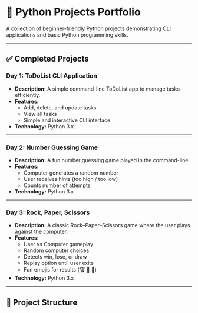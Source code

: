 # 🐍 Python Projects Portfolio

A collection of beginner-friendly Python projects demonstrating CLI applications and basic Python programming skills.

---

## ✅ Completed Projects

### **Day 1: ToDoList CLI Application**
- **Description:** A simple command-line ToDoList app to manage tasks efficiently.
- **Features:**
  - Add, delete, and update tasks
  - View all tasks
  - Simple and interactive CLI interface
- **Technology:** Python 3.x

---

### **Day 2: Number Guessing Game**
- **Description:** A fun number guessing game played in the command-line.
- **Features:**
  - Computer generates a random number
  - User receives hints (too high / too low)
  - Counts number of attempts
- **Technology:** Python 3.x

---

### **Day 3: Rock, Paper, Scissors**
- **Description:** A classic Rock–Paper–Scissors game where the user plays against the computer.
- **Features:**
  - User vs Computer gameplay
  - Random computer choices
  - Detects win, lose, or draw
  - Replay option until user exits
  - Fun emojis for results (🏆 🤖 🤝)
- **Technology:** Python 3.x

---

## 📂 Project Structure
